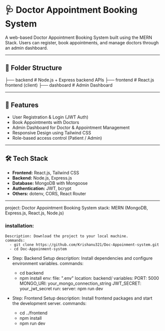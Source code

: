 # 🩺 Doctor Appointment Booking System

A web-based Doctor Appointment Booking System built using the MERN Stack. Users can register, book appointments, and manage doctors through an admin dashboard.



---

## 📂 Folder Structure

├── backend # Node.js + Express backend APIs
├── frontend # React.js frontend (client)
├── dashboard # Admin Dashboard


---

## 🚀 Features

- User Registration & Login (JWT Auth)
- Book Appointments with Doctors
- Admin Dashboard for Doctor & Appointment Management
- Responsive Design using Tailwind CSS
- Role-based access control (Patient / Admin)

---

## 🛠 Tech Stack

- **Frontend:** React.js, Tailwind CSS
- **Backend:** Node.js, Express.js
- **Database:** MongoDB with Mongoose
- **Authentication:** JWT, bcrypt
- **Others:** dotenv, CORS, React Router

---
project: Doctor Appointment Booking System
stack: MERN (MongoDB, Express.js, React.js, Node.js)

### installation:

    Description: Download the project to your local machine.
    commands:
      - git clone https://github.com/Krishanu321/Doc-Appoinment-system.git
      - cd Doc-Appoinment-system

  - Step: Backend Setup
    description: Install dependencies and configure environment variables.
    commands:
      - cd backend
      - npm install
    env:
      file: ".env"
      location: backend/
      variables:
        PORT: 5000
        MONGO_URI: your_mongo_connection_string
        JWT_SECRET: your_jwt_secret
    run:
      server: npm run dev

  - Step: Frontend Setup
    description: Install frontend packages and start the development server.
    commands:
      - cd ../frontend
      - npm install
      - npm run dev

